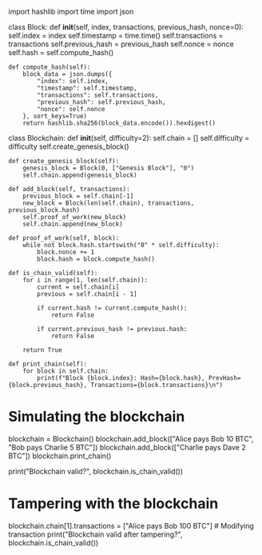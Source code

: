 import hashlib
import time
import json

class Block:
    def __init__(self, index, transactions, previous_hash, nonce=0):
        self.index = index
        self.timestamp = time.time()
        self.transactions = transactions
        self.previous_hash = previous_hash
        self.nonce = nonce
        self.hash = self.compute_hash()

    def compute_hash(self):
        block_data = json.dumps({
            "index": self.index,
            "timestamp": self.timestamp,
            "transactions": self.transactions,
            "previous_hash": self.previous_hash,
            "nonce": self.nonce
        }, sort_keys=True)
        return hashlib.sha256(block_data.encode()).hexdigest()

class Blockchain:
    def __init__(self, difficulty=2):
        self.chain = []
        self.difficulty = difficulty
        self.create_genesis_block()
    
    def create_genesis_block(self):
        genesis_block = Block(0, ["Genesis Block"], "0")
        self.chain.append(genesis_block)
    
    def add_block(self, transactions):
        previous_block = self.chain[-1]
        new_block = Block(len(self.chain), transactions, previous_block.hash)
        self.proof_of_work(new_block)
        self.chain.append(new_block)
    
    def proof_of_work(self, block):
        while not block.hash.startswith("0" * self.difficulty):
            block.nonce += 1
            block.hash = block.compute_hash()
    
    def is_chain_valid(self):
        for i in range(1, len(self.chain)):
            current = self.chain[i]
            previous = self.chain[i - 1]
            
            if current.hash != current.compute_hash():
                return False
            
            if current.previous_hash != previous.hash:
                return False
        
        return True

    def print_chain(self):
        for block in self.chain:
            print(f"Block {block.index}: Hash={block.hash}, PrevHash={block.previous_hash}, Transactions={block.transactions}\n")

# Simulating the blockchain
blockchain = Blockchain()
blockchain.add_block(["Alice pays Bob 10 BTC", "Bob pays Charlie 5 BTC"])
blockchain.add_block(["Charlie pays Dave 2 BTC"])
blockchain.print_chain()

print("Blockchain valid?", blockchain.is_chain_valid())

# Tampering with the blockchain
blockchain.chain[1].transactions = ["Alice pays Bob 100 BTC"]  # Modifying transaction
print("Blockchain valid after tampering?", blockchain.is_chain_valid())


